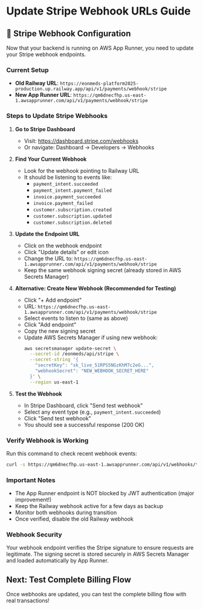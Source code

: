 # Update Stripe Webhook URLs Guide

## 🔄 Stripe Webhook Configuration

Now that your backend is running on AWS App Runner, you need to update your Stripe webhook endpoints.

### Current Setup
- **Old Railway URL**: `https://eonmeds-platform2025-production.up.railway.app/api/v1/payments/webhook/stripe`
- **New App Runner URL**: `https://qm6dnecfhp.us-east-1.awsapprunner.com/api/v1/payments/webhook/stripe`

### Steps to Update Stripe Webhooks

1. **Go to Stripe Dashboard**
   - Visit: https://dashboard.stripe.com/webhooks
   - Or navigate: Dashboard → Developers → Webhooks

2. **Find Your Current Webhook**
   - Look for the webhook pointing to Railway URL
   - It should be listening to events like:
     - `payment_intent.succeeded`
     - `payment_intent.payment_failed`
     - `invoice.payment_succeeded`
     - `invoice.payment_failed`
     - `customer.subscription.created`
     - `customer.subscription.updated`
     - `customer.subscription.deleted`

3. **Update the Endpoint URL**
   - Click on the webhook endpoint
   - Click "Update details" or edit icon
   - Change the URL to: `https://qm6dnecfhp.us-east-1.awsapprunner.com/api/v1/payments/webhook/stripe`
   - Keep the same webhook signing secret (already stored in AWS Secrets Manager)

4. **Alternative: Create New Webhook (Recommended for Testing)**
   - Click "+ Add endpoint"
   - URL: `https://qm6dnecfhp.us-east-1.awsapprunner.com/api/v1/payments/webhook/stripe`
   - Select events to listen to (same as above)
   - Click "Add endpoint"
   - Copy the new signing secret
   - Update AWS Secrets Manager if using new webhook:
     ```bash
     aws secretsmanager update-secret \
       --secret-id /eonmeds/api/stripe \
       --secret-string '{
         "secretKey": "sk_live_51RPS5NGzKhM7c2eG...",
         "webhookSecret": "NEW_WEBHOOK_SECRET_HERE"
       }' \
       --region us-east-1
     ```

5. **Test the Webhook**
   - In Stripe Dashboard, click "Send test webhook"
   - Select any event type (e.g., `payment_intent.succeeded`)
   - Click "Send test webhook"
   - You should see a successful response (200 OK)

### Verify Webhook is Working

Run this command to check recent webhook events:
```bash
curl -s https://qm6dnecfhp.us-east-1.awsapprunner.com/api/v1/webhooks/test
```

### Important Notes

- The App Runner endpoint is NOT blocked by JWT authentication (major improvement!)
- Keep the Railway webhook active for a few days as backup
- Monitor both webhooks during transition
- Once verified, disable the old Railway webhook

### Webhook Security

Your webhook endpoint verifies the Stripe signature to ensure requests are legitimate. The signing secret is stored securely in AWS Secrets Manager and loaded automatically by App Runner.

## Next: Test Complete Billing Flow

Once webhooks are updated, you can test the complete billing flow with real transactions!
